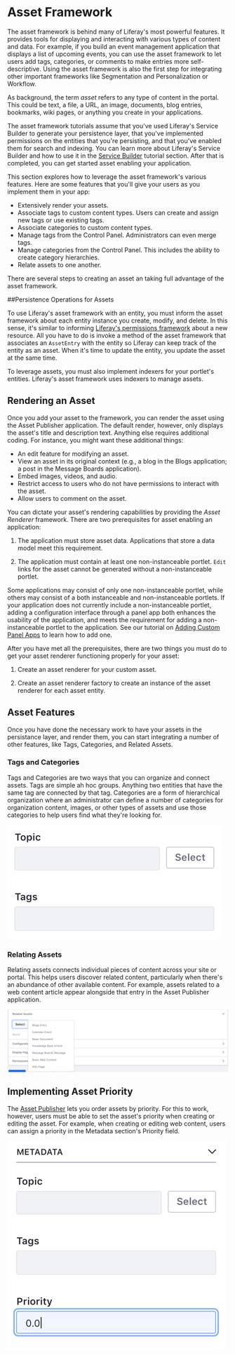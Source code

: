 # Asset Framework

The asset framework is behind many of Liferay's most powerful features. It 
provides tools for displaying and interacting with various types of content and 
data. For example, if you build an event management application that
displays a list of upcoming events, you can use the asset framework to let users
add tags, categories, or comments to make entries more self-descriptive. Using 
the asset framework is also the first step for integrating other important 
frameworks like Segmentation and Personalization or Workflow.

As background, the term *asset* refers to any type of content in the portal.
This could be text, a file, a URL, an image, documents, blog entries, bookmarks,
wiki pages, or anything you create in your applications. 

The asset framework tutorials assume that you've used Liferay's Service Builder
to generate your persistence layer, that you've implemented permissions on the
entities that you're persisting, and that you've enabled them for search and
indexing. You can learn more about Liferay's Service Builder and how to use it
in the
[Service Builder](/developer/frameworks/-/7-2/service-builder)
tutorial section. After that is completed, you can get started asset enabling 
your application.

This section explores how to leverage the asset framework's various features. 
Here are some features that you'll give your users as you implement them in 
your app: 

-  Extensively render your assets.
-  Associate tags to custom content types. Users can create and assign new
   tags or use existing tags. 
-  Associate categories to custom content types. 
-  Manage tags from the Control Panel. Administrators can even merge tags. 
-  Manage categories from the Control Panel. This includes the ability to
   create category hierarchies. 
-  Relate assets to one another. 

There are several steps to creating an asset an taking full advantage of the 
asset framework.

##Persistence Operations for Assets 

To use Liferay's asset framework with an entity, you must inform the 
asset framework about each entity instance you create, modify, and delete. In
this sense, it's similar to informing 
[Liferay's permissions framework](/develop/tutorials/-/knowledge_base/7-1/defining-application-permissions)
about a new resource. All you have to do is invoke a method of the asset
framework that associates an `AssetEntry` with the entity so Liferay can keep
track of the entity as an asset. When it's time to update the entity, you update
the asset at the same time. 

To leverage assets, you must also implement indexers for your portlet's
entities. Liferay's asset framework uses indexers to manage assets. 

## Rendering an Asset

Once you add your asset to the framework, you can render the asset
using the Asset Publisher application. The default render, however, only
displays the asset's title and description text. Anything else requires
additional coding. For instance, you might want these additional things:

-  An edit feature for modifying an asset.
-  View an asset in its original context (e.g., a blog
   in the Blogs application; a post in the Message Boards application).
-  Embed images, videos, and audio.
-  Restrict access to users who do not have permissions to interact with the
   asset.
-  Allow users to comment on the asset. 

You can dictate your asset's rendering capabilities by providing the *Asset
Renderer* framework. There are two prerequisites for asset enabling an 
application:

1.  The application must store asset data. Applications that store a data model
    meet this requirement.

2.  The application must contain at least one non-instanceable portlet. `Edit` 
    links for the asset cannot be generated without a non-instanceable portlet.
    
Some applications may consist of only one non-instanceable portlet, while others
may consist of a both instanceable and non-instanceable portlets. If your 
application does not currently include a non-instanceable portlet, adding a 
configuration interface through a panel app both enhances the usability of 
the application, and meets the requirement for adding a non-instanceable 
portlet to the application. See our tutorial on 
[Adding Custom Panel Apps](/knowledge_base/7-1/customizing-the-product-menu#adding-custom-panel-apps)
to learn how to add one.


After you have met all the prerequisites, there are two things you must do to 
get your asset renderer functioning properly for your asset:

1.  Create an asset renderer for your custom asset.

2.  Create an asset renderer factory to create an instance of the asset renderer
    for each asset entity.



## Asset Features

Once you have done the necessary work to have your assets in the persistance layer, and render them, you can start integrating a number of other features, like Tags, Categories, and Related Assets.

### Tags and Categories

Tags and Categories are two ways that you can organize and connect assets. Tags are simple ah hoc groups. Anything two entities that have the same tag are connected by that tag. Categories are a form of hierarchical organization where an administrator can define a number of categories for organization content, images, or other types of assets and use those categories to help users find what they're looking for.

![Figure 1: Adding category and tag input options lets authors aggregate and label custom entities.](../../images/asset-fw-categories-and-tags-options.png)

### Relating Assets

Relating assets connects individual pieces of content across your site or
portal. This helps users discover related content, particularly when there's an
abundance of other available content. For example, assets related to a web
content article appear alongside that entry in the Asset Publisher application.

![Figure 1: You and your users can find it helpful to relate assets to entities, such as this blogs entry.](../../images/asset-related-content-asset-publisher.png)

## Implementing Asset Priority

The 
[Asset Publisher](/discover/portal/-/knowledge_base/7-1/publishing-assets) 
lets you order assets by priority. For this to work, however, users must be able
to set the asset's priority when creating or editing the asset. For example,
when creating or editing web content, users can assign a priority in the
Metadata section's Priority field. 

![Figure 1: The Priority field lets users set an asset's priority.](../../images/web-content-categorization.png)
